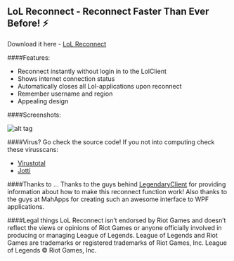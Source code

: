 ## LoL Reconnect - Reconnect Faster Than Ever Before! :zap:

Download it here - [LoL Reconnect](https://github.com/TheDangerBoy/LoL-Reconnect/raw/master/LoL_Reconnect/LoL_Reconnect/bin/Debug/LoL%20Reconnect.exe)

####Features:
 - Reconnect instantly without login in to the LolClient
 - Shows internet connection status
 - Automatically closes all Lol-applications upon reconnect
 - Remember username and region
 - Appealing design

####Screenshots:

![alt tag](http://i.imgur.com/kDeiPkQ.png)

####Virus?
Go check the source code! If you not into computing check these virusscans:
- [Virustotal](https://www.virustotal.com/da/file/e07c32e802a6652190af3fa8526f20a2b9fa1ca2376f94594b8c03fd7c6e9ca7/analysis/1455980579/)
- [Jotti](https://virusscan.jotti.org/en-US/filescanjob/94cgiqz70j)


####Thanks to ...
Thanks to the guys behind [LegendaryClient](https://github.com/SightstoneOfficial/LegendaryClient) for providing information about how to make this reconnect function work! Also thanks to the guys at MahApps for creating such an awesome interface to WPF applications.


####Legal things
LoL Reconnect isn’t endorsed by Riot Games and doesn’t reflect the views or opinions of Riot Games or anyone officially involved in producing or managing League of Legends. League of Legends and Riot Games are trademarks or registered trademarks of Riot Games, Inc. League of Legends © Riot Games, Inc.
